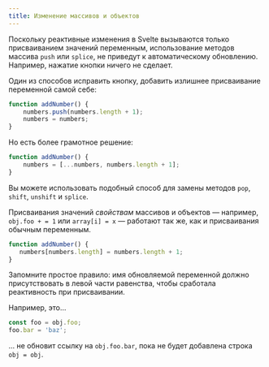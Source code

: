 ```yaml
---
title: Изменение массивов и объектов
---
```


Поскольку реактивные изменения в Svelte вызываются только присваиванием значений переменным, использование методов массива `push` или `splice`, не приведут к автоматическому обновлению. Например, нажатие кнопки ничего не сделает.

Один из способов исправить кнопку, добавить излишнее присваивание переменной самой себе:

```js
function addNumber() {
	numbers.push(numbers.length + 1);
	numbers = numbers;
}
```

Но есть более грамотное решение:

```js
function addNumber() {
	numbers = [...numbers, numbers.length + 1];
}
```

Вы можете использовать подобный способ для замены методов `pop`, `shift`, `unshift` и `splice`.

Присваивания значений *свойствам* массивов и объектов — например, `obj.foo + = 1` или `array[i] = x` — работают так же, как и присваивания обычным переменным.

 ```js
 function addNumber() {
	numbers[numbers.length] = numbers.length + 1;
 }
 ```

Запомните простое правило: имя обновляемой переменной должно присутствовать в левой части равенства, чтобы сработала реактивность при присваивании.

Например, это...

```js
const foo = obj.foo;
foo.bar = 'baz';
```

... не обновит ссылку на `obj.foo.bar`, пока не будет добавлена строка `obj = obj`.